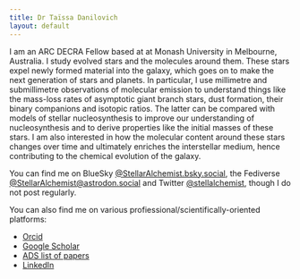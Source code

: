 ```yaml
---
title: Dr Taïssa Danilovich
layout: default
---
```


I am an ARC DECRA Fellow based at at Monash University in Melbourne, Australia. I study evolved stars and the molecules around them. These stars expel newly formed material into the galaxy, which goes on to make the next generation of stars and planets. In particular, I use millimetre and submillimetre observations of molecular emission to understand things like the mass-loss rates of asymptotic giant branch stars, dust formation, their binary companions and isotopic ratios. The latter can be compared with models of stellar nucleosynthesis to improve our understanding of nucleosynthesis and to derive properties like the initial masses of these stars. I am also interested in how the molecular content around these stars changes over time and ultimately enriches the interstellar medium, hence contributing to the chemical evolution of the galaxy.


You can find me on BlueSky [@StellarAlchemist.bsky.social](https://bsky.app/profile/stellaralchemist.bsky.social), the Fediverse [@StellarAlchemist@astrodon.social](https://astrodon.social/@StellarAlchemist) and Twitter [@stellalchemist](https://twitter.com/stellalchemist), though I do not post regularly.

You can also find me on various profiessional/scientifically-oriented platforms:

* [Orcid](https://orcid.org/0000-0002-1283-6038)
* [Google Scholar](https://scholar.google.be/citations?user=4eCoh3UAAAAJ&hl=en)
* [ADS list of papers](https://ui.adsabs.harvard.edu/user/libraries/O1M6EMItQd2lOcb31CW6AQ)
* [LinkedIn](https://www.linkedin.com/in/taïssa-danilovich-a8b8262a2/)
